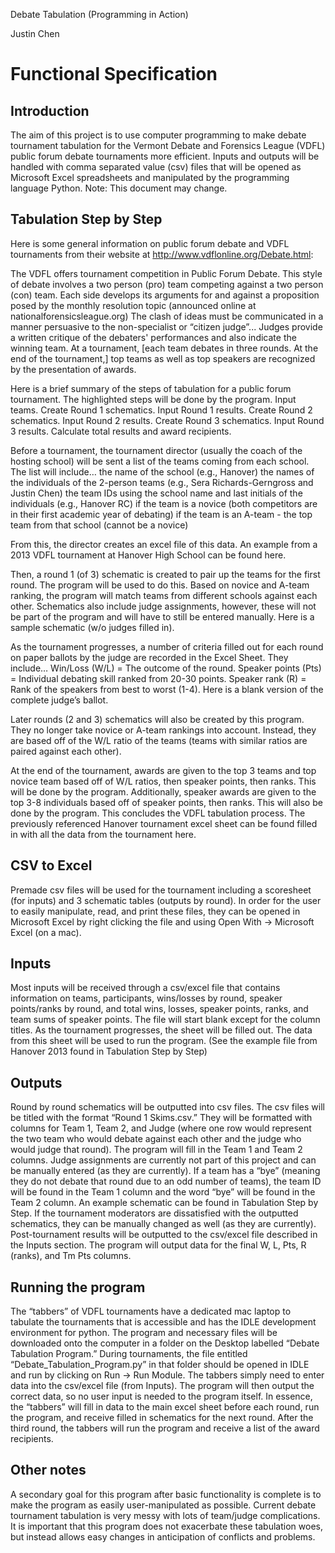 Debate Tabulation (Programming in Action)

Justin Chen


Functional Specification
===============

Introduction
---------------
The aim of this project is to use computer programming to make debate tournament tabulation for the Vermont Debate and Forensics League (VDFL) public forum debate tournaments more efficient.  Inputs and outputs will be handled with comma separated value (csv) files that will be opened as Microsoft Excel spreadsheets and manipulated by the programming language Python.  Note: This document may change.


Tabulation Step by Step
---------------
Here is some general information on public forum debate and VDFL tournaments from their website at http://www.vdflonline.org/Debate.html:

The VDFL offers tournament competition in Public Forum Debate. This style of debate involves a two person (pro) team competing against a two person (con) team. Each side develops its arguments for and against a proposition posed by the monthly resolution topic (announced online at nationalforensicsleague.org) The clash of ideas must be communicated in a manner persuasive to the non-specialist or “citizen judge”...
Judges provide a written critique of the debaters' performances and also indicate the winning team. At a tournament, [each team debates in three rounds. At the end of the tournament,] top teams as well as top speakers are recognized by the presentation of awards.

Here is a brief summary of the steps of tabulation for a public forum tournament.  The highlighted steps will be done by the program.
Input teams.
Create Round 1 schematics.
Input Round 1 results.
Create Round 2 schematics.
Input Round 2 results.
Create Round 3 schematics.
Input Round 3 results.
Calculate total results and award recipients.

Before a tournament, the tournament director (usually the coach of the hosting school) will be sent a list of the teams coming from each school.
The list will include…
the name of the school (e.g., Hanover)
the names of the individuals of the 2-person teams (e.g., Sera Richards-Gerngross and Justin Chen)
the team IDs using the school name and last initials of the individuals (e.g., Hanover RC)
if the team is a novice (both competitors are in their first academic year of debating)
if the team is an A-team - the top team from that school (cannot be a novice)

From this, the director creates an excel file of this data.  An example from a 2013 VDFL tournament at Hanover High School can be found here.

Then, a round 1 (of 3) schematic is created to pair up the teams for the first round.  The program will be used to do this.  Based on novice and A-team ranking, the program will match teams from different schools against each other.  Schematics also include judge assignments, however, these will not be part of the program and will have to still be entered manually.  Here is a sample schematic (w/o judges filled in).

As the tournament progresses, a number of criteria filled out for each round on paper ballots by the judge are recorded in the Excel Sheet.  They include…
Win/Loss (W/L) =  The outcome of the round.
Speaker points (Pts) =  Individual debating skill ranked from 20-30 points.
Speaker rank (R) = Rank of the speakers from best to worst (1-4).
Here is a blank version of the complete judge’s ballot.

Later rounds (2 and 3) schematics will also be created by this program.  They no longer take novice or A-team rankings into account.  Instead, they are based off of the W/L ratio of the teams (teams with similar ratios are paired against each other).

At the end of the tournament, awards are given to the top 3 teams and top novice team based off of W/L ratios, then speaker points, then ranks.  This will be done by the program.  Additionally, speaker awards are given to the top 3-8 individuals based off of speaker points, then ranks.  This will also be done by the program.  This concludes the VDFL tabulation process.  The previously referenced Hanover tournament excel sheet can be found filled in with all the data from the tournament here.


CSV to Excel
---------------
Premade csv files will be used for the tournament including a scoresheet (for inputs) and 3 schematic tables (outputs by round).  In order for the user to easily manipulate, read, and print these files, they can be opened in Microsoft Excel by right clicking the file and using Open With → Microsoft Excel (on a mac).


Inputs
---------------
Most inputs will be received through a csv/excel file that contains information on teams, participants, wins/losses by round, speaker points/ranks by round, and total wins, losses, speaker points, ranks, and team sums of speaker points.  The file will start blank except for the column titles.  As the tournament progresses, the sheet will be filled out.  The data from this sheet will be used to run the program.  (See the example file from Hanover 2013 found in Tabulation Step by Step)


Outputs
---------------
Round by round schematics will be outputted into csv files.  The csv files will be titled with the format “Round 1 Skims.csv.”  They will be formatted with columns for Team 1, Team 2, and Judge (where one row would represent the two team who would debate against each other and the judge who would judge that round).  The program will fill in the Team 1 and Team 2 columns.  Judge assignments are currently not part of this project and can be manually entered (as they are currently).  If a team has a “bye” (meaning they do not debate that round due to an odd number of teams), the team ID will be found in the Team 1 column and the word “bye” will be found in the Team 2 column.  An example schematic can be found in Tabulation Step by Step.  If the tournament moderators are dissatisfied with the outputted schematics, they can be manually changed as well (as they are currently).  Post-tournament results will be outputted to the csv/excel file described in the Inputs section.  The program will output data for the final W, L, Pts, R (ranks), and Tm Pts columns.


Running the program
---------------
The “tabbers” of VDFL tournaments have a dedicated mac laptop to tabulate the tournaments that is accessible and has the IDLE development environment for python.  The program and necessary files will be downloaded onto the computer in a folder on the Desktop labelled “Debate Tabulation Program.”  During tournaments, the file entitled “Debate_Tabulation_Program.py” in that folder should be opened in IDLE and run by clicking on Run → Run Module.  The tabbers simply need to enter data into the csv/excel file (from Inputs).  The program will then output the correct data, so no user input is needed to the program itself.  In essence, the “tabbers” will fill in data to the main excel sheet before each round, run the program, and receive filled in schematics for the next round.  After the third round, the tabbers will run the program and receive a list of the award recipients.


Other notes
---------------
A secondary goal for this program after basic functionality is complete is to make the program as easily user-manipulated as possible.  Current debate tournament tabulation is very messy with lots of team/judge complications.  It is important that this program does not exacerbate these tabulation woes, but instead allows easy changes in anticipation of conflicts and problems.
